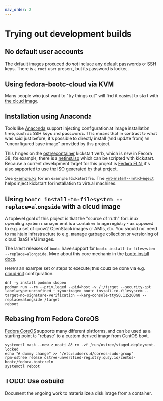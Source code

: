 ```yaml
---
nav_order: 2
---
```


# Trying out development builds

## No default user accounts

The default images produced do *not* include any default passwords or SSH keys.
There is a `root` user present, but its password is locked.

## Using fedora-bootc-cloud via KVM

Many people who just want to "try things out" will find it easiest to start
with [the cloud image](https://github.com/CentOS/centos-bootc-layered/tree/main/fedora-bootc-cloud).

## Installation using Anaconda

Tools like
[Anaconda](https://anaconda-installer.readthedocs.io/en/latest/intro.html)
support injecting configuration at image installation time, such as SSH keys and
passwords. This means that in contrast to what was said just before, it's
possible to directly install (and update from) an "unconfigured base image"
provided by this project.

This hinges on the
[ostreecontainer](https://pykickstart.readthedocs.io/en/latest/kickstart-docs.html#ostreecontainer)
kickstart verb, which is new in Fedora 38; for example, there is a
[netinst.iso](https://dl.fedoraproject.org/pub/fedora/linux/releases/39/Everything/x86_64/iso/)
which can be scripted with kickstart. Because a current development target for
this project is [Fedora ELN](https://docs.fedoraproject.org/en-US/eln/), it's
also supported to use the ISO generated by that project.

See [example.ks](example.ks) for an example Kickstart file. The
[virt-install --initrd-inject](https://github.com/virt-manager/virt-manager/blob/main/man/virt-install.rst#--initrd-inject)
helps inject kickstart for installation to virtual machines.

## Using `bootc install-to-filesystem --replace=alongside` with a cloud image

A toplevel goal of this project is that the "source of truth" for Linux
operating system management is a container image registry - as opposed to e.g. a
set of qcow2 OpenStack images or AMIs, etc. You should not need to maintain
infrastructure to e.g. manage garbage collection or versioning of cloud (IaaS)
VM images.

The latest releases of `bootc` have support for
`bootc install-to-filesystem --replace=alongside`. More about this core mechanic
in the
[bootc install docs](https://github.com/containers/bootc/blob/main/docs/install.md).

Here's an example set of steps to execute; this could be done via e.g.
[cloud-init](https://cloudinit.readthedocs.io/en/latest/reference/index.html)
configuration.

```shell
dnf -y install podman skopeo
podman run --rm --privileged --pid=host -v /:/target --security-opt label=type:unconfined_t <yourimage> bootc install-to-filesystem --target-no-signature-verification --karg=console=ttyS0,115200n8 --replace=alongside /target
reboot
```

<!--
## Booting directly from KVM guest image

There's a provisional KVM guest image uploaded here:

<https://fedorapeople.org/~walters/cloud-init-base-eln-20231029.qcow2.zst>
-->

## Rebasing from Fedora CoreOS

[Fedora CoreOS](https://docs.fedoraproject.org/en-US/fedora-coreos/) supports
many different platforms, and can be used as a starting point to "rebase" to a
custom derived image from CentOS boot.

```shell
systemctl mask --now zincati && rm -vf /run/ostree/staged-deployment-locked
echo "# dummy change" >> "/etc/sudoers.d/coreos-sudo-group"
rpm-ostree rebase ostree-unverified-registry:quay.io/centos-bootc/fedora-bootc:eln
systemctl reboot
```

## TODO: Use osbuild

Document the ongoing work to materialize a disk image from a container.
